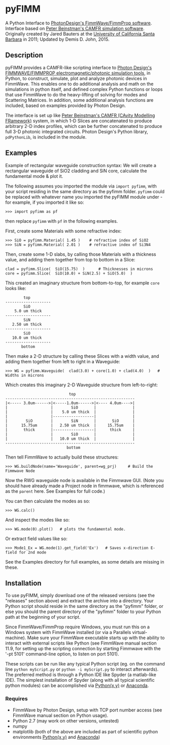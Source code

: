 # pyFIMM
A Python Interface to [PhotonDesign's FimmWave/FimmProp software](http://www.photond.com/products/fimmwave.htm).
Interface based on [Peter Beinstman's CAMFR simulation software](http://camfr.sourceforge.net).
Originally created by Jared Bauters at the [University of California Santa Barbara](ucsb.edu) in 2011; 
Updated by Demis D. John, 2015.


## Description
pyFIMM provides a CAMFR-like scripting interface to [Photon Design's FIMMWAVE/FIMMPROP electromagnetic/photonic simulation tools](http://www.photond.com/products/fimmwave.htm), in Python, to construct, simulate, plot and analyze photonic devices in FimmWave.  This enables one to do additional analysis and math on the simulations in python itself, and defined complex Python functions or loops that use FimmWave to do the heavy-lifting of solving for modes and Scattering Matrices.
In addition, some additional analysis functions are included, based on examples provided by Photon Design.

The interface is set up like [Peter Beinstman's CAMFR (CAvity Modelling FRamework)](http://camfr.sourceforge.net) system, in which 1-D Slices are concatenated to produce arbitrary 2-D index profiles, which can be further concatenated to produce full 3-D photonic integrated circuits.
Photon Design's Python library, `pdPythonLib`, is included in the module.


## Examples
Example of rectangular waveguide construction syntax: We will create a rectangular waveguide of SiO2 cladding and SiN core, calculate the fundamental mode & plot it. 

The following assumes you imported the module via `import pyfimm`, with your script residing in the same directory as the pyfimm folder.  `pyfimm` could be replaced with whatever name you imported the pyFIMM module under - for example, if you imported it like so:

    >>> import pyfimm as pf
    
then replace `pyfimm` with `pf` in the following examples.

First, create some Materials with some refractive index:

    >>> SiO = pyfimm.Material( 1.45 )    # refractive index of SiO2
    >>> SiN = pyfimm.Material( 2.01 )    # refractive index of Si3N4

Then, create some 1-D slabs, by calling those Materials with a thickness value, and adding them together from top to bottom in a Slice:

    clad = pyfimm.Slice(  SiO(15.75)  )      # Thicknesses in microns
    core = pyfimm.Slice(  SiO(10.0) + SiN(2.5) + SiO(5.0)  )
    
This created an imaginary structure from bottom-to-top, for example `core` looks like:

            top         
    --------------------
            SiO
        5.0 um thick
    --------------------
            SiN
       2.50 um thick
    --------------------
            SiO
       10.0 um thick
    --------------------
           bottom

Then make a 2-D structure by calling these Slices with a width value, and adding them together from left to right in a Waveguide:

    >>> WG = pyfimm.Waveguide(  clad(3.0) + core(1.0) + clad(4.0)  )   # Widths in microns
    
Which creates this imaginary 2-D Waveguide structure from left-to-right:

                                top         
    ---------------------------------------------------------
    |<----- 3.0um------>|<-----1.0um------>|<---- 4.0um---->|
    |                   |        SiO       |                |
    |                   |    5.0 um thick  |                |                
    |                   |------------------|                |
    |        SiO        |        SiN       |       SiO      |
    |      15.75um      |   2.50 um thick  |     15.75um    |
    |       thick       |------------------|      thick     |
    |                   |        SiO       |                |
    |                   |   10.0 um thick  |                |
    ---------------------------------------------------------
                               bottom
    
Then tell FimmWave to actually build these structures:

    >>> WG.buildNode(name='Waveguide', parent=wg_prj)     # Build the Fimmwave Node
    
Now the RWG waveguide node is available in the Fimmwave GUI.  (Note you should have already made a Project node in fimmwave, which is referenced as the `parent` here.  See Examples for full code.)

You can then calculate the modes as so:

    >>> WG.calc()

And inspect the modes like so:

    >>> WG.mode(0).plot()   # plots the fundamental mode.
    
Or extract field values like so:

	>>> Mode1_Ex = WG.mode(1).get_field('Ex')   # Saves x-direction E-field for 2nd mode

See the Examples directory for full examples, as some details are missing in these.



## Installation
To use pyFIMM, simply download one of the released versions (see the "releases" section above) and extract the archive into a directory.  Your Python script should reside in the same directory as the "pyfimm" folder, or else you should the parent directory of the "pyfimm" folder to your Python path at the beginning of your script.    

Since FimmWave/FimmProp require Windows, you must run this on a Windows system with FimmWave installed (or via a Parallels virtual-machine).  Make sure your FimmWave executable starts up with the ability to interact with external scripts like Python (see FimmWave manual section 11.9, for setting up the scripting connection by starting Fimmwave with the '-pt 5101' command-line option, to listen on port 5101). 

These scripts can be run like any typical Python script (eg. on the command line `python myScript.py` or `python -i myScript.py` to interact afterwards).  The preferred method is through a Python IDE like Spyder (a matlab-like IDE).  The simplest installation of Spyder (along with all typical scientific python modules) can be accomplished via [Python(x,y)](https://code.google.com/p/pythonxy/) or [Anaconda](http://continuum.io/downloads). 

### Requires
* FimmWave by Photon Design, setup with TCP port number access (see FimmWave manual section on Python usage).
* Python 2.7 (may work on other versions, untested)
* numpy
* matplotlib
(both of the above are included as part of scientific python environments [Python(x,y)](https://code.google.com/p/pythonxy/) and [Anaconda](http://continuum.io/downloads))

